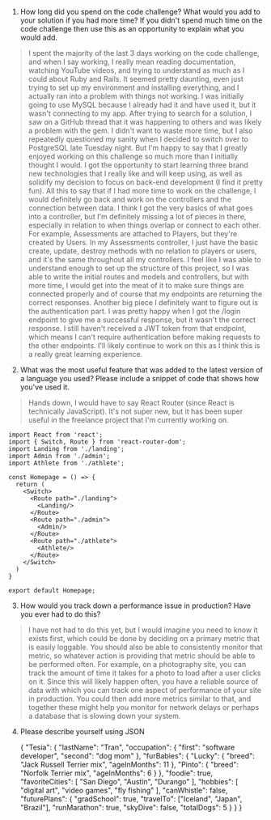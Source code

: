1. How long did you spend on the code challenge? What would you add to your solution if
you had more time? If you didn't spend much time on the code challenge then use this
as an opportunity to explain what you would add.

> I spent the majority of the last 3 days working on the code challenge, and when I say working, I really mean reading documentation, watching YouTube videos, and trying to understand as much as I could about Ruby and Rails. It seemed pretty daunting, even just trying to set up my environment and installing everything, and I actually ran into a problem with things not working. I was initially going to use MySQL because I already had it and have used it, but it wasn't connecting to my app. After trying to search for a solution, I saw on a GitHub thread that it was happening to others and was likely a problem with the gem. I didn't want to waste more time, but I also repeatedly questioned my sanity when I decided to switch over to PostgreSQL late Tuesday night. But I'm happy to say that I greatly enjoyed working on this challenge so much more than I initially thought I would. I got the opportunity to start learning three brand new technologies that I really like and will keep using, as well as solidify my decision to focus on back-end development (I find it pretty fun). All this to say that if I had more time to work on the challenge, I would definitely go back and work on the controllers and the connection between data. I think I got the very basics of what goes into a controller, but I'm definitely missing a lot of pieces in there, especially in relation to when things overlap or connect to each other. For example, Assessments are attached to Players, but they're created by Users. In my Assessments controller, I just have the basic create, update, destroy methods with no relation to players or users, and it's the same throughout all my controllers. I feel like I was able to understand enough to set up the structure of this project, so I was able to write the initial routes and models and controllers, but with more time, I would get into the meat of it to make sure things are connected properly and of course that my endpoints are returning the correct responses. Another big piece I definitely want to figure out is the authentication part. I was pretty happy when I got the /login endpoint to give me a successful response, but it wasn't the correct response. I still haven't received a JWT token from that endpoint, which means I can't require authentication before making requests to the other endpoints. I'll likely continue to work on this as I think this is a really great learning experience.


2. What was the most useful feature that was added to the latest version of a language you
used? Please include a snippet of code that shows how you've used it.

> Hands down, I would have to say React Router (since React is technically JavaScript). It's not super new, but it has been super useful in the freelance project that I'm currently working on.

    import React from 'react';
    import { Switch, Route } from 'react-router-dom';
    import Landing from './landing';
    import Admin from './admin';
    import Athlete from './athlete';

    const Homepage = () => {
      return (
        <Switch>
          <Route path="./landing">
            <Landing/>
          </Route>
          <Route path="./admin">
            <Admin/>
          </Route>
          <Route path="./athlete">
            <Athlete/>
          </Route>
        </Switch>
      )
    }

    export default Homepage;


3. How would you track down a performance issue in production? Have you ever had to do
this?

> I have not had to do this yet, but I would imagine you need to know it exists first, which could be done by deciding on a primary metric that is easily loggable. You should also be able to consistently monitor that metric, so whatever action is providing that metric should be able to be performed often. For example, on a photography site, you can track the amount of time it takes for a photo to load after a user clicks on it. Since this will likely happen often, you have a reliable source of data with which you can track one aspect of performance of your site in production. You could then add more metrics similar to that, and together these might help you monitor for network delays or perhaps a database that is slowing down your system.


4. Please describe yourself using JSON

    {
      "Tesia": {
        "lastName": "Tran",
        "occupation": {
          "first": "software developer",
          "second": "dog mom"
        },
        "furBabies": {
          "Lucky": {
            "breed": "Jack Russell Terrier mix",
            "ageInMonths": 11
          },
          "Pinto": {
            "breed": "Norfolk Terrier mix",
            "ageInMonths": 6
          }
        },
        "foodie": true,
        "favoriteCities": [
          "San Diego",
          "Austin",
          "Durango"
        ],
        "hobbies": [
          "digital art",
          "video games",
          "fly fishing"
        ],
        "canWhistle": false,
        "futurePlans": {
          "gradSchool": true,
          "travelTo": ["Iceland", "Japan", "Brazil"],
          "runMarathon": true,
          "skyDive": false,
          "totalDogs": 5
        }
      }
    }
